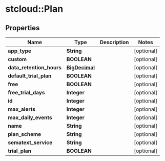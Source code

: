 # stcloud::Plan

## Properties
| Name                     | Type                            | Description | Notes      |
| ------------------------ | ------------------------------- | ----------- | ---------- |
| **app_type**             | **String**                      |             | [optional] |
| **custom**               | **BOOLEAN**                     |             | [optional] |
| **data_retention_hours** | [**BigDecimal**](BigDecimal.md) |             | [optional] |
| **default_trial_plan**   | **BOOLEAN**                     |             | [optional] |
| **free**                 | **BOOLEAN**                     |             | [optional] |
| **free_trial_days**      | **Integer**                     |             | [optional] |
| **id**                   | **Integer**                     |             | [optional] |
| **max_alerts**           | **Integer**                     |             | [optional] |
| **max_daily_events**     | **Integer**                     |             | [optional] |
| **name**                 | **String**                      |             | [optional] |
| **plan_scheme**          | **String**                      |             | [optional] |
| **sematext_service**     | **String**                      |             | [optional] |
| **trial_plan**           | **BOOLEAN**                     |             | [optional] |
